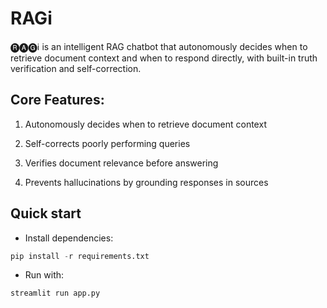 # RAGi
🅡🅐🅖ℹ️ is an intelligent RAG chatbot that autonomously decides when to retrieve document context and when to respond directly, with built-in truth verification and self-correction.

## Core Features:

1. Autonomously decides when to retrieve document context

2. Self-corrects poorly performing queries

3. Verifies document relevance before answering

4. Prevents hallucinations by grounding responses in sources

##  Quick start
- Install dependencies:
```python
pip install -r requirements.txt
```

- Run with:
```python
streamlit run app.py
```